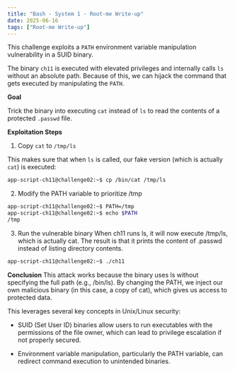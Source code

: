 ```yaml
---
title: "Bash - System 1 - Root-me Write-up"
date: 2025-06-16
tags: ["Root-me Write-up"]
---
```


This challenge exploits a `PATH` environment variable manipulation vulnerability in a SUID binary.

The binary `ch11` is executed with elevated privileges and internally calls `ls` without an absolute path. Because of this, we can hijack the command that gets executed by manipulating the `PATH`.


**Goal**

Trick the binary into executing `cat` instead of `ls` to read the contents of a protected `.passwd` file.


**Exploitation Steps**

1. Copy `cat` to `/tmp/ls`

This makes sure that when `ls` is called, our fake version (which is actually `cat`) is executed:

```bash
app-script-ch11@challenge02:~$ cp /bin/cat /tmp/ls
```

2. Modify the PATH variable to prioritize /tmp

```bash
app-script-ch11@challenge02:~$ PATH=/tmp
app-script-ch11@challenge02:~$ echo $PATH
/tmp
```
3. Run the vulnerable binary
When ch11 runs ls, it will now execute /tmp/ls, which is actually cat. The result is that it prints the content of .passwd instead of listing directory contents.

```bash
app-script-ch11@challenge02:~$ ./ch11
```

**Conclusion**
This attack works because the binary uses ls without specifying the full path (e.g., /bin/ls). By changing the PATH, we inject our own malicious binary (in this case, a copy of cat), which gives us access to protected data.

This leverages several key concepts in Unix/Linux security:

- SUID (Set User ID) binaries allow users to run executables with the permissions of the file owner, which can lead to privilege escalation if not properly secured.

- Environment variable manipulation, particularly the PATH variable, can redirect command execution to unintended binaries.
